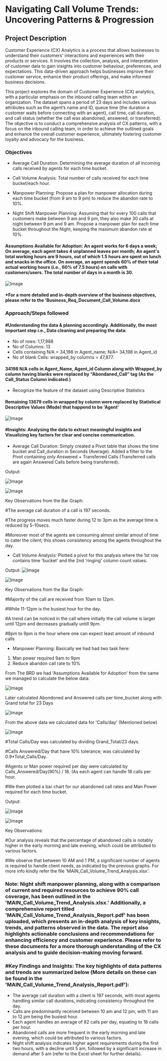 # Navigating Call Volume Trends: Uncovering Patterns & Progression


## Project Description
Customer Experience (CX) Analytics is a process that allows businesses to understand their customers' interactions and experiences with their products or services. It involves the collection, analysis, and interpretation of customer data to gain insights into customer behaviour, preferences, and expectations. This data-driven approach helps businesses improve their customer service, enhance their product offerings, and make informed business decisions.

This project explores the domain of Customer Experience (CX) analytics, with a particular emphasis on the inbound calling team within an organization. The dataset spans a period of 23 days and includes various attributes such as the agent’s name and ID, queue time (the duration a customer waits before connecting with an agent), call time, call duration, and call status (whether the call was abandoned, answered, or transferred). The objective is to conduct a comprehensive analysis of CX patterns, with a focus on the inbound calling team, in order to achieve the outlined goals and enhance the overall customer experience, ultimately fostering customer loyalty and advocacy for the business.



###  Objectives
- Average Call Duration: Determining the average duration of all incoming calls received by agents for each time bucket.

- Call Volume Analysis: Total number of calls received for each time bucket/each hour.

- Manpower Planning: Propose a plan for manpower allocation during each time bucket (from 9 am to 9 pm) to reduce the abandon rate to 10%.

- Night Shift Manpower Planning: Assuming that for every 100 calls that customers make between 9 am and 9 pm, they also make 30 calls at night between 9 pm and 9 am. Propose a manpower plan for each time bucket throughout the Night, keeping the maximum abandon rate at 10%.



#### Assumptions Available for Adoption: An agent works for 6 days a week; On average, each agent takes 4 unplanned leaves per month; An agent's total working hours are 9 hours, out of which 1.5 hours are spent on lunch and snacks in the office. On average, an agent spends 60% of their total actual working hours (i.e., 60% of 7.5 hours) on calls with customers/users. The total number of days in a month is 30.
![Image](https://github.com/user-attachments/assets/4d6b6fe0-e911-45ba-ad15-53d5ccfffac4)

#### *For a more detailed and in-depth overview of the business objectives, please refer to the 'Business_Req_Document_Call_Volume.docx 


### Approach/Steps followed 
#### #Understanding the data & planning accordingly. Additionally, the most important step i.e., Data cleaning and preparing the data:

- No of rows: 1,17,988
- No of Columns: 13
- Cells containing N/A = 34,198 in Agent_name; N/A= 34,198 in Agent_id
- No of blank Cells: wrapped_by columns = 47,877.
#### 34198 N/A cells in Agent_Name, Agent_id Column along with Wrapped_by column having blanks were replaced by “Abondaned_Call” tag (As the Call_Status Column indicated.)
- Recognize the feature of the dataset using Descriptive Statistics
#### Remaining 13679 cells in wrapped by column were replaced by Statistical Descriptive Values (Mode) that happend to be 'Agent'
![Image](https://github.com/user-attachments/assets/25ec5ced-ee6b-435f-bbdc-04c7f1a2692c)

#### #Insights: Analysing the data to extract meaningful insights and Visualizing key factors for clear and concise communication.

- Average Call Duration:
Simply created a Pivot table that shows the time bucket and Call_duration in Seconds (Average).
Added a filter to the Pivot containing only Answered + Transferred Calls (Transferred calls are again Answered Calls before being transferred).

Output:

![Image](https://github.com/user-attachments/assets/783d68e8-0137-4139-a075-fdd661421211)

![Image](https://github.com/user-attachments/assets/15f92e98-e075-4ced-a316-5c3f0c2549ec)

Key Observations from the Bar Graph:

#The average call duration of a call is 197 seconds.

#The progress moves much faster during 12 to 3pm as the average time is reduced by 5-10secs.

#Moreover most of the agents are consuming almost similar amout of time to cater the cilent; this shows consistency among the agents throughout the day.

- Call Volume Analysis:
Plotted a pivot for this analysis where the 1st row contains time 'bucket' and the 2nd 'ringing' column count values.

Output:
![Image](https://github.com/user-attachments/assets/1a07f8ce-cd45-4a86-9700-2c1b53d93a36)

![Image](https://github.com/user-attachments/assets/fb63c08a-4aca-4514-9cbb-8ea6a855b08f)

Key Observations from the Bar Graph:

#Majority of the call are received from 10am to 12pm.

#While 11-12pm is the busiest hour for the day.

#A trend can be noticed in the call where initially the call volume is larger until 12pm and decreases gradually untill 9pm.

#8pm to 9pm is the hour where one can expect least amount of inbound calls

- Manpower Planning:
Basically we had had two task here:
1. Man power required 9am to 9pm
2. Reduce abandon call rate to 10%


From The BRD we had 'Assumptions Available for Adoption' from the same we managed to calculate the below data:

![Image](https://github.com/user-attachments/assets/5bf0a07f-832f-4a95-8cb8-5595f65f5857)


Later calculated Abondoned and Answered calls per time_bucket along with Grand total for 23 Days

![Image](https://github.com/user-attachments/assets/8c6f6159-5d77-4588-875d-40448bd59fe1)

From the above data we calculated data for 'Calls/day' (Mentioned below)

![Image](https://github.com/user-attachments/assets/b50f7b26-6c43-486c-bced-7cf895c17c9d)

#Total Calls/Day was calculated by dividing Grand_Total/23 days.

#Calls Answered/Day that have 10% tolerance; was calculated by 0.9*Total_Calls/Day.

#Agents or Man power required per day were calculated by Calls_Answered/Day(90%) / 18. (As each agent can handle 18 calls per hour.

#We then plotted a bar chart for our abandoned call rates and Man Power required for each time bucket.

Output:

![Image](https://github.com/user-attachments/assets/c63d01ca-26d8-4545-b38b-2e5e1153b751)

![Image](https://github.com/user-attachments/assets/8d256d88-7bef-4ea3-bdf8-5a1ec19b5dc2)

Key Observations:

#Our analysis reveals that the percentage of abandoned calls is notably higher in the early morning and late evening, which could be attributed to various factors.

#We observe that between 10 AM and 1 PM, a significant number of agents is required to handle client needs, as indicated by the previous graphs. For more info kindly refer the file 'MAIN_Call_Volume_Trend_Analysis.xlsx'.

### Note: Night shift manpower planning, along with a comparison of current and required resources to achieve 90% call coverage, has been outlined in the 'MAIN_Call_Volume_Trend_Analysis.xlsx.' Additionally, a comprehensive report titled 'MAIN_Call_Volume_Trend_Analysis_Report.pdf' has been uploaded, which presents an in-depth analysis of key insights, trends, and patterns observed in the data. The report also highlights actionable conclusions and recommendations for enhancing efficiency and customer experience. Please refer to these documents for a more thorough understanding of the CX analysis and to guide decision-making moving forward.


### #Key Findings and Insights: The key highlights of data patterns and trends are summarized below (More details on these can be found in the 'MAIN_Call_Volume_Trend_Analysis_Report.pdf'):

- The average call duration with a client is 197 seconds, with most agents handling similar call durations, indicating consistency throughout the day.
- Calls are predominantly received between 10 am and 12 pm, with 11 am to 12 pm being the busiest hour.
- Each agent handles an average of 82 calls per day, equating to 18 calls per hour.
- Abandoned calls are more frequent in the early morning and late evening, which could be attributed to various factors.
- Night shift analysis indicates higher agent requirements during the first two hours, with a decline until 5 am, followed by a significant increase in demand after 5 am (refer to the Excel sheet for further details).
